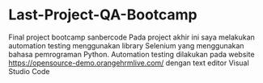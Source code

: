 # Last-Project-QA-Bootcamp

Final project bootcamp sanbercode
Pada project akhir ini saya melakukan automation testing menggunakan library Selenium yang menggunakan bahasa pemrograman Python. Automation testing dilakukan pada website https://opensource-demo.orangehrmlive.com/ dengan text editor Visual Studio Code

